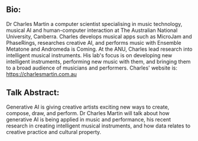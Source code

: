 ## Bio:

Dr Charles Martin a computer scientist specialising in music technology, musical AI and human-computer interaction at The Australian National University, Canberra. Charles develops musical apps such as MicroJam and PhaseRings, researches creative AI, and performs music with Ensemble Metatone and Andromeda is Coming. At the ANU, Charles lead research into intelligent musical instruments. His lab's focus is on developing new intelligent instruments, performing new music with them, and bringing them to a broad audience of musicians and performers. Charles' website is: https://charlesmartin.com.au

## Talk Abstract:

Generative AI is giving creative artists exciting new ways to create, compose, draw, and perform. Dr Charles Martin will talk about how generative AI is being applied in music and performance, his recent research in creating intelligent musical instruments, and how data relates to creative practice and cultural property.
